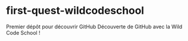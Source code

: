 # first-quest-wildcodeschool
Premier dépôt pour découvrir GitHub
Découverte de GitHub avec la Wild Code School !
